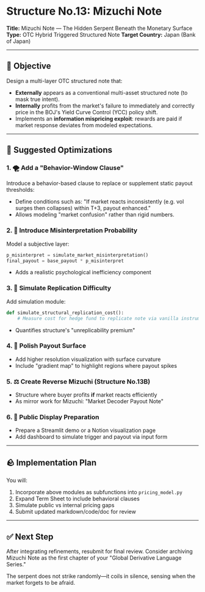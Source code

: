 # Structure No.13: Mizuchi Note

**Title:** Mizuchi Note — The Hidden Serpent Beneath the Monetary Surface
**Type:** OTC Hybrid Triggered Structured Note
**Target Country:** Japan (Bank of Japan)

---

## 📐 Objective

Design a multi-layer OTC structured note that:

* **Externally** appears as a conventional multi-asset structured note (to mask true intent).
* **Internally** profits from the market's failure to immediately and correctly price in the BOJ's Yield Curve Control (YCC) policy shift.
* Implements an **information mispricing exploit**: rewards are paid if market response deviates from modeled expectations.

---

## 🔧 Suggested Optimizations

### 1. 🌪️ Add a "Behavior-Window Clause"

Introduce a behavior-based clause to replace or supplement static payout thresholds:

* Define conditions such as: "If market reacts inconsistently (e.g. vol surges then collapses) within T+3, payout enhanced."
* Allows modeling "market confusion" rather than rigid numbers.

### 2. 🔗 Introduce Misinterpretation Probability

Model a subjective layer:

```python
p_misinterpret = simulate_market_misinterpretation()
final_payout = base_payout * p_misinterpret
```

* Adds a realistic psychological inefficiency component

### 3. 🔄 Simulate Replication Difficulty

Add simulation module:

```python
def simulate_structural_replication_cost():
    # Measure cost for hedge fund to replicate note via vanilla instruments
```

* Quantifies structure's "unreplicability premium"

### 4. 🎨 Polish Payout Surface

* Add higher resolution visualization with surface curvature
* Include "gradient map" to highlight regions where payout spikes

### 5. ⚖️ Create Reverse Mizuchi (Structure No.13B)

* Structure where buyer profits **if** market reacts efficiently
* As mirror work for Mizuchi: "Market Decoder Payout Note"

### 6. 🎡 Public Display Preparation

* Prepare a Streamlit demo or a Notion visualization page
* Add dashboard to simulate trigger and payout via input form

---

## 🪨 Implementation Plan

You will:

1. Incorporate above modules as subfunctions into `pricing_model.py`
2. Expand Term Sheet to include behavioral clauses
3. Simulate public vs internal pricing gaps
4. Submit updated markdown/code/doc for review

---

## ✅ Next Step

After integrating refinements, resubmit for final review. Consider archiving Mizuchi Note as the first chapter of your "Global Derivative Language Series."

The serpent does not strike randomly—it coils in silence, sensing when the market forgets to be afraid.
